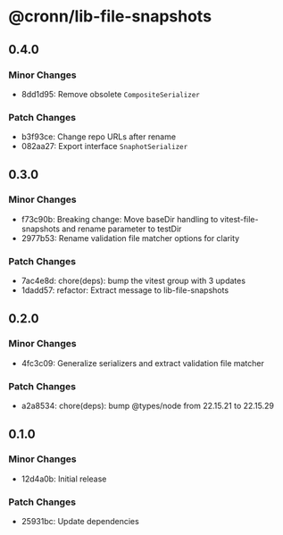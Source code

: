 # @cronn/lib-file-snapshots

## 0.4.0

### Minor Changes

- 8dd1d95: Remove obsolete `CompositeSerializer`

### Patch Changes

- b3f93ce: Change repo URLs after rename
- 082aa27: Export interface `SnaphotSerializer`

## 0.3.0

### Minor Changes

- f73c90b: Breaking change: Move baseDir handling to vitest-file-snapshots and rename parameter to testDir
- 2977b53: Rename validation file matcher options for clarity

### Patch Changes

- 7ac4e8d: chore(deps): bump the vitest group with 3 updates
- 1dadd57: refactor: Extract message to lib-file-snapshots

## 0.2.0

### Minor Changes

- 4fc3c09: Generalize serializers and extract validation file matcher

### Patch Changes

- a2a8534: chore(deps): bump @types/node from 22.15.21 to 22.15.29

## 0.1.0

### Minor Changes

- 12d4a0b: Initial release

### Patch Changes

- 25931bc: Update dependencies
